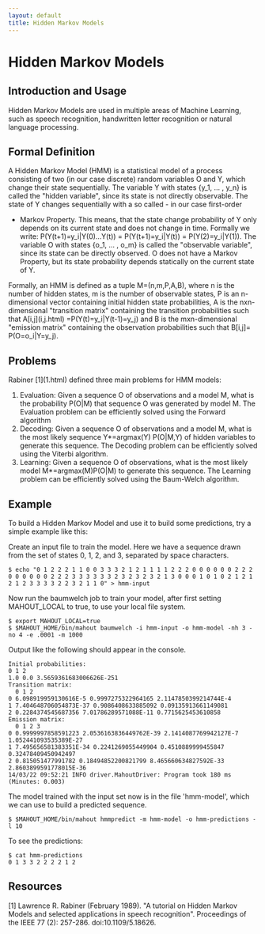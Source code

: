 ```yaml
---
layout: default
title: Hidden Markov Models
---
```


# Hidden Markov Models

<a name="HiddenMarkovModels-IntroductionandUsage"></a>
## Introduction and Usage

Hidden Markov Models are used in multiple areas of Machine Learning, such
as speech recognition, handwritten letter recognition or natural language
processing. 

<a name="HiddenMarkovModels-FormalDefinition"></a>
## Formal Definition

A Hidden Markov Model (HMM) is a statistical model of a process consisting
of two (in our case discrete) random variables O and Y, which change their
state sequentially. The variable Y with states \{y_1, ... , y_n\} is called
the "hidden variable", since its state is not directly observable. The
state of Y changes sequentially with a so called - in our case first-order
- Markov Property. This means, that the state change probability of Y only
depends on its current state and does not change in time. Formally we
write: P(Y(t+1)=y_i|Y(0)...Y(t)) = P(Y(t+1)=y_i|Y(t)) = P(Y(2)=y_i|Y(1)).
The variable O with states \{o_1, ... , o_m\} is called the "observable
variable", since its state can be directly observed. O does not have a
Markov Property, but its state probability depends statically on the
current state of Y.

Formally, an HMM is defined as a tuple M=(n,m,P,A,B), where n is the number of hidden states, m is the number of observable states, P is an n-dimensional vector containing initial hidden state probabilities, A is the nxn-dimensional "transition matrix" containing the transition probabilities such that A\[i,j\](i,j\.html)
=P(Y(t)=y_i|Y(t-1)=y_j) and B is the mxn-dimensional "emission matrix"
containing the observation probabilities such that B\[i,j\]=
P(O=o_i|Y=y_j).

<a name="HiddenMarkovModels-Problems"></a>
## Problems

Rabiner \[1\](1\.html)
 defined three main problems for HMM models:

1. Evaluation: Given a sequence O of observations and a model M, what is
the probability P(O|M) that sequence O was generated by model M. The
Evaluation problem can be efficiently solved using the Forward algorithm
2. Decoding: Given a sequence O of observations and a model M, what is
the most likely sequence Y*=argmax(Y) P(O|M,Y) of hidden variables to
generate this sequence. The Decoding problem can be efficiently solved
using the Viterbi algorithm.
3. Learning: Given a sequence O of observations, what is the most likely
model M*=argmax(M)P(O|M) to generate this sequence. The Learning problem
can be efficiently solved using the Baum-Welch algorithm.

<a name="HiddenMarkovModels-Example"></a>
## Example

To build a Hidden Markov Model and use it to build some predictions, try a simple example like this:

Create an input file to train the model.  Here we have a sequence drawn from the set of states 0, 1, 2, and 3, separated by space characters.

    $ echo "0 1 2 2 2 1 1 0 0 3 3 3 2 1 2 1 1 1 1 2 2 2 0 0 0 0 0 0 2 2 2 0 0 0 0 0 0 2 2 2 3 3 3 3 3 3 2 3 2 3 2 3 2 1 3 0 0 0 1 0 1 0 2 1 2 1 2 1 2 3 3 3 3 2 2 3 2 1 1 0" > hmm-input

Now run the baumwelch job to train your model, after first setting MAHOUT_LOCAL to true, to use your local file system.

    $ export MAHOUT_LOCAL=true
    $ $MAHOUT_HOME/bin/mahout baumwelch -i hmm-input -o hmm-model -nh 3 -no 4 -e .0001 -m 1000

Output like the following should appear in the console.

    Initial probabilities: 
    0 1 2 
    1.0 0.0 3.5659361683006626E-251 
    Transition matrix:
      0 1 2 
    0 6.098919959130616E-5 0.9997275322964165 2.1147850399214744E-4 
    1 7.404648706054873E-37 0.9086408633885092 0.09135913661149081 
    2 0.2284374545687356 7.01786289571088E-11 0.7715625453610858 
    Emission matrix: 
      0 1 2 3 
    0 0.9999997858591223 2.0536163836449762E-39 2.1414087769942127E-7 1.052441093535389E-27 
    1 7.495656581383351E-34 0.2241269055449904 0.4510889999455847 0.32478409450942497 
    2 0.815051477991782 0.18494852200821799 8.465660634827592E-33 2.8603899591778015E-36 
    14/03/22 09:52:21 INFO driver.MahoutDriver: Program took 180 ms (Minutes: 0.003)

The model trained with the input set now is in the file 'hmm-model', which we can use to build a predicted sequence.

    $ $MAHOUT_HOME/bin/mahout hmmpredict -m hmm-model -o hmm-predictions -l 10

To see the predictions:

    $ cat hmm-predictions 
    0 1 3 3 2 2 2 2 1 2


<a name="HiddenMarkovModels-Resources"></a>
## Resources

\[1\]
 Lawrence R. Rabiner (February 1989). "A tutorial on Hidden Markov Models
and selected applications in speech recognition". Proceedings of the IEEE
77 (2): 257-286. doi:10.1109/5.18626.
